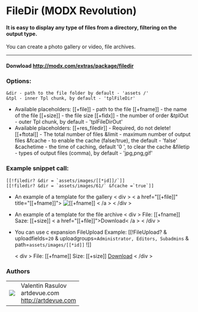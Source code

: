 FileDir (MODX Revolution)
=======================
#### It is easy to display any type of files from a directory, filtering on the output type.
You can create a photo gallery or video, file archives.

----------------------------------------

#### Donwload http://modx.com/extras/package/filedir

### Options:

    &dir - path to the file folder by default - 'assets /'
    &tpl - inner Tpl chunk, by default - 'tplFileDir'
*   Available placeholders:
    [[+file]] - path to the file
    [[+fname]] - the name of the file
    [[+size]] - the file size
    [[+fidx]] - the number of order
    &tplOut - outer Tpl chunk, by default - 'tplFileDirOut'
*   Available placeholders:
    [[+res_filedir]] - Required, do not delete!
    [[+ftotal]] - The total number of files
    &limit - maximum number of output files
    &fcache - to enable the cache (false/true), the default - 'false'
    &cachetime - the time of caching, default '0 ', to clear the cache
    &filetip - types of output files (comma), by default - 'jpg,png,gif'

### Example snippet call:
    [[!filedir? &dir = `assets/images/[[*id]]/`]]
    [[!filedir? &dir = `assets/images/61/` &fcache =`true`]]
    
*   An example of a template for the gallery
    < div >
      < a href="[[+file]]" title="[[+fname]]">
        <img src="[[+file:rezimgcrop=`r-150x,c-150x75`]]" alt="[[+fname]]">
      < /a >
    < /div >

*   An example of a template for the file archive
    < div >
      File: [[+fname]]
      Saze: [[+size]]
      < a href="[[+file]]">Download< /a >
    < /div >

*   You can use c expansion FileUpload
    Example:
    [[!FileUpload?
    & uploadfields=`20`
    & uploadgroups=`Administrator, Editors, Subadmins`
    & path=`assets/images/[[*id]]`
    !]]

    < div >
      File: [[+fname]]
      Size: [[+size]]
      <a href="[[+file]]">Download</a>
    < /div >

### Authors
<table>
  <tr>
    <td><img src="http://www.gravatar.com/avatar/39ef1c740deff70b054c1d9ae8f86d02?s=60"></td><td valign="middle">Valentin Rasulov<br>artdevue.com<br><a href="http://artdevue.com">http://artdevue.com</a></td>
  </tr>
</table>